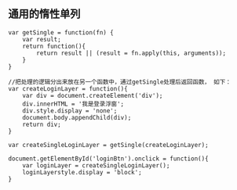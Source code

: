 ## 通用的惰性单列

    var getSingle = function(fn) {
        var result;
        return function(){
            return result || (result = fn.apply(this, arguments));
        }
    }
    
    //把处理的逻辑分出来放在另一个函数中，通过getSingle处理后返回函数， 如下：
    var createLoginLayer = function(){
        var div = document.createElement('div');
        div.innerHTML = '我是登录浮窗';
        div.style.display = 'none';
        document.body.appendChild(div);
        return div;
    }
    
    var createSingleLoginLayer = getSingle(createLoginLayer);
    
    document.getElementById('loginBtn').onclick = function(){
        var loginLayer = createSingleLoginLayer();
        loginLayerstyle.display = 'block';
    }
